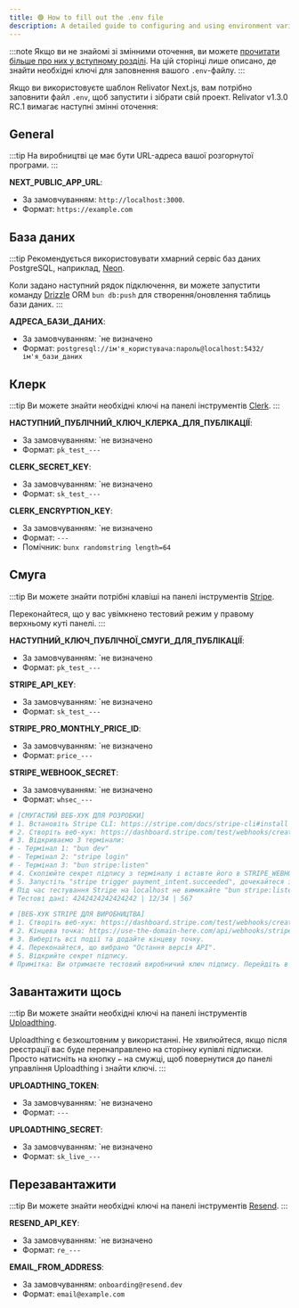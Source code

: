 ```yaml
---
title: 🟢 How to fill out the .env file
description: A detailed guide to configuring and using environment variables in your project.
---
```


:::note
Якщо ви не знайомі зі змінними оточення, ви можете [прочитати більше про них у вступному розділі](/intro/env/). На цій сторінці лише описано, де знайти необхідні ключі для заповнення вашого `.env`-файлу.
:::

Якщо ви використовуєте шаблон Relivator Next.js, вам потрібно заповнити файл `.env`, щоб запустити і зібрати свій проект. Relivator v1.3.0 RC.1 вимагає наступні змінні оточення:

## General

:::tip
На виробництві це має бути URL-адреса вашої розгорнутої програми.
:::

**NEXT_PUBLIC_APP_URL**:

- За замовчуванням: `http://localhost:3000`.
- Формат: `https://example.com`

## База даних

:::tip
Рекомендується використовувати хмарний сервіс баз даних PostgreSQL, наприклад, [Neon](https://neon.tech).

Коли задано наступний рядок підключення, ви можете запустити команду [Drizzle](https://orm.drizzle.team) ORM `bun db:push` для створення/оновлення таблиць бази даних.
:::

**АДРЕСА_БАЗИ_ДАНИХ**:

- За замовчуванням: `не визначено
- Формат: `postgresql://ім'я_користувача:пароль@localhost:5432/ім'я_бази_даних`

## Клерк

:::tip
Ви можете знайти необхідні ключі на панелі інструментів [Clerk](https://clerk.com).
:::

**НАСТУПНИЙ_ПУБЛІЧНИЙ_КЛЮЧ_КЛЕРКА_ДЛЯ_ПУБЛІКАЦІЇ**:

- За замовчуванням: `не визначено
- Формат: `pk_test_---`

**CLERK_SECRET_KEY**:

- За замовчуванням: `не визначено
- Формат: `sk_test_---`

**CLERK_ENCRYPTION_KEY**:

- За замовчуванням: `не визначено
- Формат: `---`
- Помічник: `bunx randomstring length=64`

## Смуга

:::tip
Ви можете знайти потрібні клавіші на панелі інструментів [Stripe](https://stripe.com).

Переконайтеся, що у вас увімкнено тестовий режим у правому верхньому куті панелі.
:::

**НАСТУПНИЙ_КЛЮЧ_ПУБЛІЧНОЇ_СМУГИ_ДЛЯ_ПУБЛІКАЦІЇ**:

- За замовчуванням: `не визначено
- Формат: `pk_test_---`

**STRIPE_API_KEY**:

- За замовчуванням: `не визначено
- Формат: `sk_test_---`

**STRIPE_PRO_MONTHLY_PRICE_ID**:

- За замовчуванням: `не визначено
- Формат: `price_---`

**STRIPE_WEBHOOK_SECRET**:

- За замовчуванням: `не визначено
- Формат: `whsec_---`

```bash
# [СМУГАСТИЙ ВЕБ-ХУК ДЛЯ РОЗРОБКИ]
# 1. Встановіть Stripe CLI: https://stripe.com/docs/stripe-cli#install
# 2. Створіть веб-хук: https://dashboard.stripe.com/test/webhooks/create?endpoint_location=local
# 3. Відкриваємо 3 термінали:
# - Термінал 1: "bun dev"
# - Термінал 2: "stripe login"
# - Термінал 3: "bun stripe:listen"
# 4. Скопіюйте секрет підпису з терміналу і вставте його в STRIPE_WEBHOOK_SIGNING_SECRET.
# 5. Запустіть "stripe trigger payment_intent.succeeded", дочекайтеся завершення і натисніть Готово.
# Під час тестування Stripe на localhost не вимикайте "bun stripe:listen".
# Тестові дані: 4242424242424242 | 12/34 | 567

# [ВЕБ-ХУК STRIPE ДЛЯ ВИРОБНИЦТВА]
# 1. Створіть веб-хук: https://dashboard.stripe.com/test/webhooks/create?endpoint_location=hosted
# 2. Кінцева точка: https://use-the-domain-here.com/api/webhooks/stripe
# 3. Виберіть всі події та додайте кінцеву точку.
# 4. Переконайтеся, що вибрано "Остання версія API".
# 5. Відкрийте секрет підпису.
# Примітка: Ви отримаєте тестовий виробничий ключ підпису. Перейдіть в live-режим для отримання реального ключа.
```

## Завантажити щось

:::tip
Ви можете знайти необхідні ключі на панелі інструментів [Uploadthing](https://uploadthing.com).

Uploadthing є безкоштовним у використанні. Не хвилюйтеся, якщо після реєстрації вас буде перенаправлено на сторінку купівлі підписки. Просто натисніть на кнопку `←` на смужці, щоб повернутися до панелі управління Uploadthing і знайти ключі.
:::

**UPLOADTHING_TOKEN**:

- За замовчуванням: `не визначено
- Формат: `---`

**UPLOADTHING_SECRET**:

- За замовчуванням: `не визначено
- Формат: `sk_live_---`

## Перезавантажити

:::tip
Ви можете знайти необхідні ключі на панелі інструментів [Resend](https://resend.com).
:::

**RESEND_API_KEY**:

- За замовчуванням: `не визначено
- Формат: `re_---`

**EMAIL_FROM_ADDRESS**:

- За замовчуванням: `onboarding@resend.dev`
- Формат: `email@example.com`
